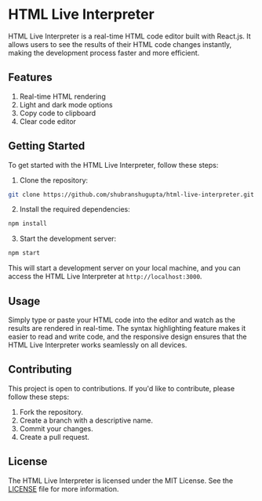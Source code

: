 # HTML Live Interpreter

HTML Live Interpreter is a real-time HTML code editor built with React.js. It allows users to see the results of their HTML code changes instantly, making the development process faster and more efficient.

## Features

1. Real-time HTML rendering
2. Light and dark mode options
3. Copy code to clipboard
4. Clear code editor

## Getting Started

To get started with the HTML Live Interpreter, follow these steps:

1. Clone the repository:

```bash
git clone https://github.com/shubranshugupta/html-live-interpreter.git
```

2. Install the required dependencies:

```bash
npm install
```

3. Start the development server:

```bash
npm start
```

This will start a development server on your local machine, and you can access the HTML Live Interpreter at `http://localhost:3000`.

## Usage

Simply type or paste your HTML code into the editor and watch as the results are rendered in real-time. The syntax highlighting feature makes it easier to read and write code, and the responsive design ensures that the HTML Live Interpreter works seamlessly on all devices.

## Contributing

This project is open to contributions. If you'd like to contribute, please follow these steps:

1. Fork the repository.
2. Create a branch with a descriptive name.
3. Commit your changes.
4. Create a pull request.

## License

The HTML Live Interpreter is licensed under the MIT License. See the [LICENSE](LICENSE) file for more information.